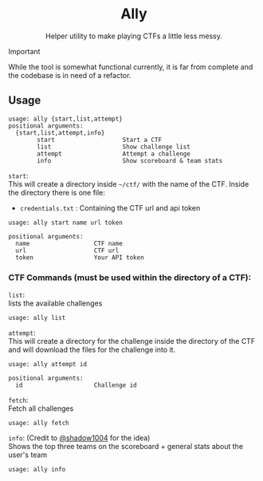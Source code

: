 <h1 align="center"> Ally </h1>

<p align="center">Helper utility to make playing CTFs a little less messy.</p>

> [!Important]
> While the tool is somewhat functional currently, it is far from complete and the codebase is in need of a refactor.

## Usage
```
usage: ally {start,list,attempt}
positional arguments:
  {start,list,attempt,info}
        start                   Start a CTF
        list                    Show challenge list
        attempt                 Attempt a challenge
        info                    Show scoreboard & team stats
```

`start`:  
This will create a directory inside `~/ctf/` with the name of the CTF.
Inside the directory there is one file:
- `credentials.txt` :  Containing the CTF url and api token
```
usage: ally start name url token

positional arguments:
  name                  CTF name
  url                   CTF url
  token                 Your API token
```
### CTF Commands (must be used within the directory of a CTF):
`list`:  
lists the available challenges
```
usage: ally list
```
`attempt`:  
This will create a directory for the challenge inside the directory of the CTF and will download the files for the challenge into it.
```
usage: ally attempt id

positional arguments:
  id                    Challenge id
```
`fetch`:  
Fetch all challenges
```
usage: ally fetch
```
`info`:  (Credit to [@shadow1004](https://github.com/shadow1004) for the idea)  
Shows the top three teams on the scoreboard + general stats about the user's team
```
usage: ally info
```
